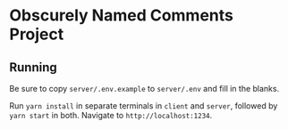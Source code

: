 # Obscurely Named Comments Project

## Running

Be sure to copy `server/.env.example` to `server/.env` and fill in the blanks.

Run `yarn install` in separate terminals in `client` and `server`, followed by `yarn start` in both. Navigate to `http://localhost:1234`.
